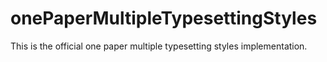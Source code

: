 # onePaperMultipleTypesettingStyles
This is the official one paper multiple typesetting styles implementation. 
